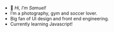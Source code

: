 - 👋 *Hi, I’m Samuel!*
- I’m a photography, gym and soccer lover.
- Big fan of UI design and front end engineering.
- Currently learning Javascript!


<!---
samrods1/samrods1 is a ✨ special ✨ repository because its `README.md` (this file) appears on your GitHub profile.
You can click the Preview link to take a look at your changes.
--->
